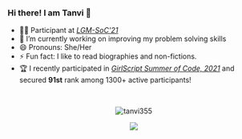 


### Hi there! I am Tanvi 👋

- 👩‍💻 Participant at [_LGM-SoC'21_](https://lgmsoc.co/)
- 🔭 I’m currently working on improving my problem solving skills
- 😄 Pronouns: She/Her
- ⚡ Fun fact: I like to read biographies and non-fictions.
- 🏆 I recently participated in [_GirlScript Summer of Code, 2021_](https://gssoc.girlscript.tech/index.html#about) and secured **91st** rank among 1300+ active participants!

<br>
  
<p align="center">
  <img src="https://github-readme-stats.vercel.app/api?username=tanvi355&layout=compact&hide=html&theme=blueberry" alt="tanvi355" />
</p>
  
<p align="center">
  <img src="https://activity-graph.herokuapp.com/graph?username=tanvi355&theme=react-dark"/>
</p>
